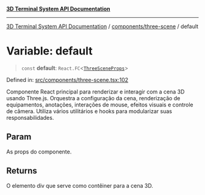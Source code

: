 [**3D Terminal System API Documentation**](../../../README.md)

***

[3D Terminal System API Documentation](../../../README.md) / [components/three-scene](../README.md) / default

# Variable: default

> `const` **default**: `React.FC`\<[`ThreeSceneProps`](../interfaces/ThreeSceneProps.md)\>

Defined in: [src/components/three-scene.tsx:102](https://github.com/Dicommunitas/ThreeJS_Terminal_3D2/blob/3ee0fc36a3337518d3717231e10fb625cedcf942/src/components/three-scene.tsx#L102)

Componente React principal para renderizar e interagir com a cena 3D usando Three.js.
Orquestra a configuração da cena, renderização de equipamentos, anotações,
interações de mouse, efeitos visuais e controle de câmera.
Utiliza vários utilitários e hooks para modularizar suas responsabilidades.

## Param

As props do componente.

## Returns

O elemento div que serve como contêiner para a cena 3D.
